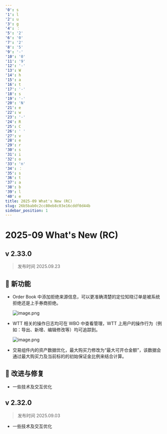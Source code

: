 ```yaml
---
'0': s
'1': l
'2': u
'3': g
'4': ：
'5': '2'
'6': '0'
'7': '2'
'8': '5'
'9': '-'
'10': '0'
'11': '9'
'12': '-'
'13': W
'14': h
'15': a
'16': t
'17': '-'
'18': s
'19': '-'
'20': 'N'
'21': e
'22': w
'23': '-'
'24': R
'25': C
'26': ' '
'27': v
'28': e
'29': r
'30': s
'31': i
'32': o
'33': 'n'
'34': ：
'35': s
'36': t
'37': a
'38': b
'39': l
'40': e
title: 2025-09 What's New (RC)
slug: 26b5bab0c2cc80eb8c03e16cddf0d44b
sidebar_position: 1
---
```



# 2025-09 What's New (RC)


## v 2.33.0

> 发布时间   2025.09.23

## 🎉 新功能

- Order Book 中添加拒绝来源信息，可以更准确清楚的定位知晓订单是被系统拒绝还是上手券商拒绝。

    ![image.png](/assets/4cf8b4bb7f2b6fa60f32b382977f107e.png)

- WTT 相关的操作日志均可在 WBO 中查看管理，WTT 上用户的操作行为（例如：导出、新增、编辑修改等）均可追踪到。

    ![image.png](/assets/c66760ccb619088c5470ca4be7f9dc43.png)

- 交易组件内的资产数据优化，最大购买力修改为“最大可开仓金额”，该数据会通过最大购买力及当前标的的初始保证金比例来结合计算。

## 📌 改进与修复

- 一些技术及交互优化

## v 2.32.0

> 发布时间   2025.09.03
- 一些技术及交互优化
